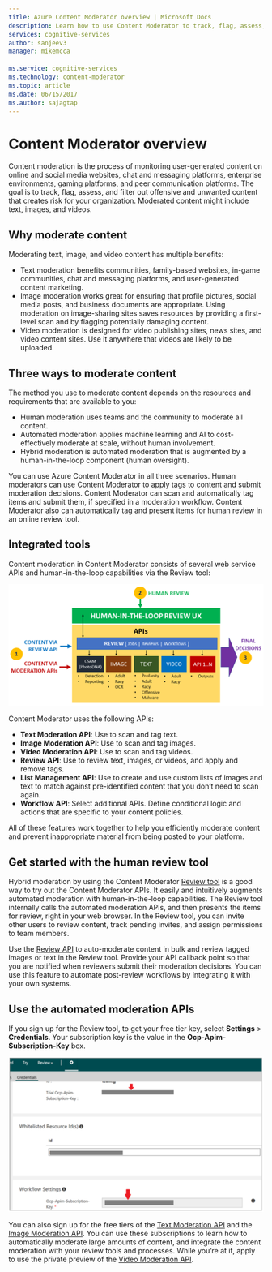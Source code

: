 ```yaml
---
title: Azure Content Moderator overview | Microsoft Docs
description: Learn how to use Content Moderator to track, flag, assess, and filter inappropriate content in user-generated content.
services: cognitive-services
author: sanjeev3
manager: mikemcca

ms.service: cognitive-services
ms.technology: content-moderator
ms.topic: article
ms.date: 06/15/2017
ms.author: sajagtap
---
```


# Content Moderator overview

Content moderation is the process of monitoring user-generated content on online and social media websites, chat and messaging platforms, enterprise environments, gaming platforms, and peer communication platforms. The goal is to track, flag, assess, and filter out offensive and unwanted content that creates risk for your organization. Moderated content might include text, images, and videos.

## Why moderate content

Moderating text, image, and video content has multiple benefits:
- Text moderation benefits communities, family-based websites, in-game communities, chat and messaging platforms, and user-generated content marketing.
- Image moderation works great for ensuring that profile pictures, social media posts, and business documents are appropriate. Using moderation on image-sharing sites saves resources by providing a first-level scan and by flagging potentially damaging content.
- Video moderation is designed for video publishing sites, news sites, and video content sites. Use it anywhere that videos are likely to be uploaded.

## Three ways to moderate content

The method you use to moderate content depends on the resources and requirements that are available to you:

- Human moderation uses teams and the community to moderate all content.
- Automated moderation applies machine learning and AI to cost-effectively moderate at scale, without human involvement.
- Hybrid moderation is automated moderation that is augmented by a human-in-the-loop component (human oversight).

You can use Azure Content Moderator in all three scenarios. Human moderators can use Content Moderator to apply tags to content and submit moderation decisions. Content Moderator can scan and automatically tag items and submit them, if specified in a moderation workflow. Content Moderator also can automatically tag and present items for human review in an online review tool.

## Integrated tools

Content moderation in Content Moderator consists of several web service APIs and human-in-the-loop capabilities via the Review tool:

![Content Moderator block diagram](images/content-moderator-block-diagram.png)

Content Moderator uses the following APIs:
  - **Text Moderation API**: Use to scan and tag text.
  - **Image Moderation API**: Use to scan and tag images.
  - **Video Moderation API**: Use to scan and tag videos.
  - **Review API**: Use to review text, images, or videos, and apply and remove tags.
  - **List Management API**: Use to create and use custom lists of images and text to match against pre-identified content that you don’t need to scan again.
  - **Workflow API**: Select additional APIs. Define conditional logic and actions that are specific to your content policies.

All of these features work together to help you efficiently moderate content and prevent inappropriate material from being posted to your platform.

## Get started with the human review tool

Hybrid moderation by using the Content Moderator [Review tool](quick-start.md) is a good way to try out the Content Moderator APIs. It easily and intuitively augments automated moderation with human-in-the-loop capabilities. The Review tool internally calls the automated moderation APIs, and then presents the items for review, right in your web browser. In the Review tool, you can invite other users to review content, track pending invites, and assign permissions to team members.

Use the [Review API](review-api.md) to auto-moderate content in bulk and review tagged images or text in the Review tool. Provide your API callback point so that you are notified when reviewers submit their moderation decisions. You can use this feature to automate post-review workflows by integrating it with your own systems.

## Use the automated moderation APIs

If you sign up for the Review tool, to get your free tier key, select **Settings** > **Credentials**. Your subscription key is the value in the **Ocp-Apim-Subscription-Key** box.

![Your Content Moderator API subscription key](images/credentials3.PNG)

You can also sign up for the free tiers of the [Text Moderation API](text-moderation-api.md) and the [Image Moderation API](image-moderation-api.md). You can use these subscriptions to learn how to automatically moderate large amounts of content, and integrate the content moderation with your review tools and processes. While you’re at it, apply to use the private preview of the [Video Moderation API](video-moderation-api.md).



